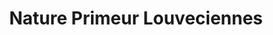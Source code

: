 ---
title: "Nature Primeur Louveciennes"
url: /louveciennes/nature-primeur-louveciennes/
shop: commodité
---